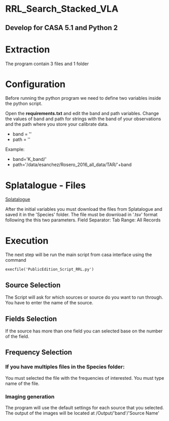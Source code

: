 # RRL_Search_Stacked_VLA

## Develop for CASA 5.1 and Python 2
# Extraction

The program contain 3 files and 1 folder 

# Configuration 

Before running the python program we need to define two variables inside the python script. 

Open the **requirements.txt** and edit the band and path variables. Change the values of band and path for strings with the band of your observations and the path where you store your calibrate data.
 

* band = ''
* path = ''

Example: 

* band='K_band/'
* path='/data/esanchez/Rosero_2016_all_data/TAR/'+band

# Splatalogue - Files
[Splatalogue](https://www.cv.nrao.edu/php/splat/index.php)

After the initial variables you must download the files from Splatalogue and saved it in the 'Species' folder. The file must be download in '.tsv' format following the this two parameters. Field Separator: Tab
Range: All Records

# Execution

The next step will be run the main script from casa interface using the command
```
execfile('PublicEdition_Script_RRL.py')
```
## Source Selection

The Script will ask for which sources or source do you want to run through. You have to enter the name of the source.

## Fields Selection

If the source has more than one field you can selected base on the number of the field.  

## Frequency Selection

### If you have multiples files in the **Species** folder:
 
You must selected the file with the frequencies of interested. You must type name of the file.

### Imaging generation

The program will use the default  settings for each source that you selected. The output of the images will be located at /Output/'band'/'Source Name'

